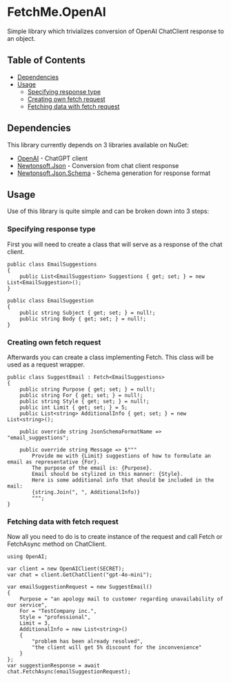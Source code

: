 # FetchMe.OpenAI
Simple library which trivializes conversion of OpenAI ChatClient response to an object.
## Table of Contents
- [Dependencies](#Dependencies)
- [Usage](#Usage)
  - [Specifying response type](#Specifying-response-type)
  - [Creating own fetch request](#Creating-own-fetch-request)
  - [Fetching data with fetch request](#Fetching-data-with-fetch-request)
## Dependencies
This library currently depends on 3 libraries available on NuGet:
- [OpenAI](https://github.com/openai/openai-dotnet) - ChatGPT client
- [Newtonsoft.Json](https://github.com/JamesNK/Newtonsoft.Json) - Conversion from chat client response
- [Newtonsoft.Json.Schema](https://github.com/JamesNK/Newtonsoft.Json.Schema) - Schema generation for response format
## Usage
Use of this library is quite simple and can be broken down into 3 steps:
### Specifying response type
First you will need to create a class that will serve as a response of the chat client.

    public class EmailSuggestions
    {
        public List<EmailSuggestion> Suggestions { get; set; } = new List<EmailSuggestion>();
    }

    public class EmailSuggestion
    {        
        public string Subject { get; set; } = null!;
        public string Body { get; set; } = null!;
    }
### Creating own fetch request
Afterwards you can create a class implementing Fetch<TResult>. This class will be used as a request wrapper.

    public class SuggestEmail : Fetch<EmailSuggestions>
    {
        public string Purpose { get; set; } = null!;
        public string For { get; set; } = null!;
        public string Style { get; set; } = null!;
        public int Limit { get; set; } = 5;
        public List<string> AdditionalInfo { get; set; } = new List<string>();
    
        public override string JsonSchemaFormatName => "email_suggestions";
    
        public override string Message => $"""
            Provide me with {Limit} suggestions of how to formulate an email as representative {For}.
            The purpose of the email is: {Purpose}.
            Email should be stylized in this manner: {Style}.
            Here is some additional info that should be included in the mail:
            {string.Join(", ", AdditionalInfo)}
            """;
    }    
### Fetching data with fetch request
Now all you need to do is to create instance of the request and call Fetch or FetchAsync method on ChatClient.

    using OpenAI;

    var client = new OpenAIClient(SECRET);
    var chat = client.GetChatClient("gpt-4o-mini");
    
    var emailSuggestionRequest = new SuggestEmail()
    {
        Purpose = "an apology mail to customer regarding unavailability of our service",
        For = "TestCompany inc.",
        Style = "professional",
        Limit = 3,
        AdditionalInfo = new List<string>()
        {
            "problem has been already resolved",
            "the client will get 5% discount for the inconvenience"
        }
    };
    var suggestionResponse = await chat.FetchAsync(emailSuggestionRequest);
